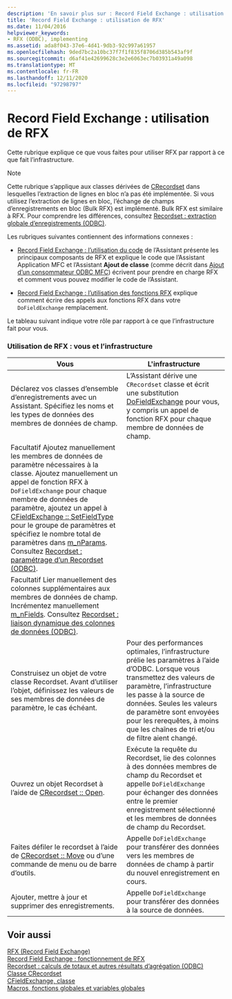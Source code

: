 ```yaml
---
description: 'En savoir plus sur : Record Field Exchange : utilisation de RFX'
title: 'Record Field Exchange : utilisation de RFX'
ms.date: 11/04/2016
helpviewer_keywords:
- RFX (ODBC), implementing
ms.assetid: ada8f043-37e6-4d41-9db3-92c997a61957
ms.openlocfilehash: 9ded7bc2a10bc37f7f1f835f8706d385b543af9f
ms.sourcegitcommit: d6af41e42699628c3e2e6063ec7b03931a49a098
ms.translationtype: MT
ms.contentlocale: fr-FR
ms.lasthandoff: 12/11/2020
ms.locfileid: "97298797"
---
```

# <a name="record-field-exchange-using-rfx"></a>Record Field Exchange : utilisation de RFX

Cette rubrique explique ce que vous faites pour utiliser RFX par rapport à ce que fait l’infrastructure.

> [!NOTE]
> Cette rubrique s’applique aux classes dérivées de [CRecordset](../../mfc/reference/crecordset-class.md) dans lesquelles l’extraction de lignes en bloc n’a pas été implémentée. Si vous utilisez l’extraction de lignes en bloc, l’échange de champs d’enregistrements en bloc (Bulk RFX) est implémenté. Bulk RFX est similaire à RFX. Pour comprendre les différences, consultez [Recordset : extraction globale d’enregistrements (ODBC)](../../data/odbc/recordset-fetching-records-in-bulk-odbc.md).

Les rubriques suivantes contiennent des informations connexes :

- [Record Field Exchange : l’utilisation du code](../../data/odbc/record-field-exchange-working-with-the-wizard-code.md) de l’Assistant présente les principaux composants de RFX et explique le code que l’Assistant Application MFC et l’Assistant **Ajout de classe** (comme décrit dans [Ajout d’un consommateur ODBC MFC](../../mfc/reference/adding-an-mfc-odbc-consumer.md)) écrivent pour prendre en charge RFX et comment vous pouvez modifier le code de l’Assistant.

- [Record Field Exchange : l’utilisation des fonctions RFX](../../data/odbc/record-field-exchange-using-the-rfx-functions.md) explique comment écrire des appels aux fonctions RFX dans votre `DoFieldExchange` remplacement.

Le tableau suivant indique votre rôle par rapport à ce que l’infrastructure fait pour vous.

### <a name="using-rfx-you-and-the-framework"></a>Utilisation de RFX : vous et l’infrastructure

|Vous|L'infrastructure|
|---------|-------------------|
|Déclarez vos classes d’ensemble d’enregistrements avec un Assistant. Spécifiez les noms et les types de données des membres de données de champ.|L’Assistant dérive une `CRecordset` classe et écrit une substitution [DoFieldExchange](../../mfc/reference/crecordset-class.md#dofieldexchange) pour vous, y compris un appel de fonction RFX pour chaque membre de données de champ.|
|Facultatif Ajoutez manuellement les membres de données de paramètre nécessaires à la classe. Ajoutez manuellement un appel de fonction RFX à `DoFieldExchange` pour chaque membre de données de paramètre, ajoutez un appel à [CFieldExchange :: SetFieldType](../../mfc/reference/cfieldexchange-class.md#setfieldtype) pour le groupe de paramètres et spécifiez le nombre total de paramètres dans [m_nParams](../../mfc/reference/crecordset-class.md#m_nparams). Consultez [Recordset : paramétrage d’un Recordset (ODBC)](../../data/odbc/recordset-parameterizing-a-recordset-odbc.md).||
|Facultatif Lier manuellement des colonnes supplémentaires aux membres de données de champ. Incrémentez manuellement [m_nFields](../../mfc/reference/crecordset-class.md#m_nfields). Consultez [Recordset : liaison dynamique des colonnes de données (ODBC)](../../data/odbc/recordset-dynamically-binding-data-columns-odbc.md).||
|Construisez un objet de votre classe Recordset. Avant d’utiliser l’objet, définissez les valeurs de ses membres de données de paramètre, le cas échéant.|Pour des performances optimales, l’infrastructure prélie les paramètres à l’aide d’ODBC. Lorsque vous transmettez des valeurs de paramètre, l’infrastructure les passe à la source de données. Seules les valeurs de paramètre sont envoyées pour les rerequêtes, à moins que les chaînes de tri et/ou de filtre aient changé.|
|Ouvrez un objet Recordset à l’aide de [CRecordset :: Open](../../mfc/reference/crecordset-class.md#open).|Exécute la requête du Recordset, lie des colonnes à des données membres de champ du Recordset et appelle `DoFieldExchange` pour échanger des données entre le premier enregistrement sélectionné et les membres de données de champ du Recordset.|
|Faites défiler le recordset à l’aide de [CRecordset :: Move](../../mfc/reference/crecordset-class.md#move) ou d’une commande de menu ou de barre d’outils.|Appelle `DoFieldExchange` pour transférer des données vers les membres de données de champ à partir du nouvel enregistrement en cours.|
|Ajouter, mettre à jour et supprimer des enregistrements.|Appelle `DoFieldExchange` pour transférer des données à la source de données.|

## <a name="see-also"></a>Voir aussi

[RFX (Record Field Exchange)](../../data/odbc/record-field-exchange-rfx.md)<br/>
[Record Field Exchange : fonctionnement de RFX](../../data/odbc/record-field-exchange-how-rfx-works.md)<br/>
[Recordset : calculs de totaux et autres résultats d’agrégation (ODBC)](../../data/odbc/recordset-obtaining-sums-and-other-aggregate-results-odbc.md)<br/>
[Classe CRecordset](../../mfc/reference/crecordset-class.md)<br/>
[CFieldExchange, classe](../../mfc/reference/cfieldexchange-class.md)<br/>
[Macros, fonctions globales et variables globales](../../mfc/reference/mfc-macros-and-globals.md)
